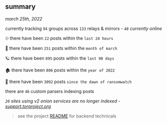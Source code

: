 
## summary
_march 25th, 2022_

currently tracking `94` groups across `133` relays & mirrors - _`48` currently online_

⏲ there have been `22` posts within the `last 24 hours`

🦈 there have been `251` posts within the `month of march`

🪐 there have been `895` posts within the `last 90 days`

🏚 there have been `806` posts within the `year of 2022`

🦕 there have been `3092` posts `since the dawn of ransomwatch`

there are `46` custom parsers indexing posts

_`20` sites using v2 onion services are no longer indexed - [support.torproject.org](https://support.torproject.org/onionservices/v2-deprecation/)_

> see the project [README](https://github.com/thetanz/ransomwatch#ransomwatch--) for backend technicals
